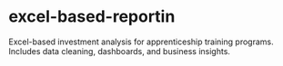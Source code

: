 # excel-based-reportin
Excel-based investment analysis for apprenticeship training programs. Includes data cleaning, dashboards, and business insights.
